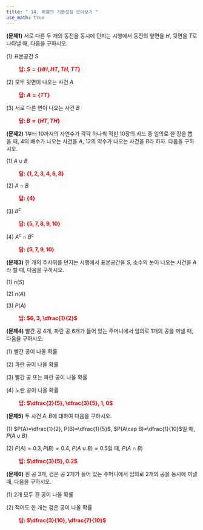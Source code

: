 ```yaml
---
title: " 14. 확률의 기본성질 모아보기 "
use_math: true
---
```


**(문제1)** 서로 다른 두 개의 동전을 동시에 던지는 시행에서 동전의 앞면을 $H$, 뒷면을 $T$로 나타낼 때, 다음을 구하시오.

(1) 표본공간 $S$

**<span style="color: red;">$\qquad$답: $S=\lbrace HH, HT, TH, TT\rbrace$</span>**

(2) 모두 뒷면이 나오는 사건 $A$

**<span style="color: red;">$\qquad$답: $A=\lbrace TT\rbrace$</span>**

(3) 서로 다른 면이 나오는 사건 $B$

**<span style="color: red;">$\qquad$답: $B=\lbrace HT, TH\rbrace$</span>**


**(문제2)** 1부터 10까지의 자연수가 각각 하나씩 적힌 10장의 카드 중 임의로 한 장을 뽑을 때, 4의 배수가 나오는 사건을 $A$, 12의 약수가 나오는 사건을 $B$라 하자. 다음을 구하시오.

(1) $A\cup B$

**<span style="color: red;">$\qquad$답: $\lbrace 1, 2, 3, 4, 6, 8\rbrace$</span>**

(2) $A\cap B$

**<span style="color: red;">$\qquad$답: $\lbrace 4\rbrace$</span>**

(3) $B^c$

**<span style="color: red;">$\qquad$답: $\lbrace 5, 7, 8, 9, 10\rbrace$</span>**

(4) $A^c\cap B^c$

**<span style="color: red;">$\qquad$답: $\lbrace 5, 7, 9, 10\rbrace$</span>**


**(문제3)** 한 개의 주사위를 던지는 시행에서 표본공간을 $S$, 소수의 눈이 나오는 사건을 $A$라 할 때, 다음을 구하시오.

(1) $n(S)$

(2) $n(A)$

(3) $P(A)$

**<span style="color: red;">$\qquad$답: $6, 3, \dfrac{1}{2}$</span>**

**(문제4)** 빨간 공 4개, 파란 공 6개가 들어 있는 주머니에서 임의로 1개의 공을 꺼낼 때, 다음을 구하시오.

(1) 빨간 공이 나올 확률

(2) 파란 공이 나올 확률

(3) 빨간 공 또는 파란 공이 나올 확률

(4) 노란 공이 나올 확률

**<span style="color: red;">$\qquad$답: $\dfrac{2}{5}, \dfrac{3}{5}, 1, 0$</span>**

**(문제5)** 두 사건 $A, B$에 대하여 다음을 구하시오.

(1) $P(A)=\dfrac{1}{2}, P(B)=\dfrac{1}{5}$, $P(A\cap B)=\dfrac{1}{10}$일 때, $P(A\cup B)$

(2) $P(A)=0.3, P(B)=0.4$, $P(A\cup B)=0.5$일 때, $P(A\cap B)$

**<span style="color: red;">$\qquad$답: $\dfrac{3}{5}, 0.2$</span>**

**(문제6)** 흰 공 3개, 검은 공 2개가 들어 있는 주머니에서 임의로 2개의 공을 동시에 꺼낼 때, 다음을 구하시오.

(1) 2개 모두 흰 공이 나올 확률

(2) 적어도 한 개는 검은 공이 나올 확률

**<span style="color: red;">$\qquad$답: $\dfrac{3}{10}, \dfrac{7}{10}$</span>**